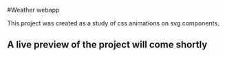 #Weather webapp

This project was created as a study of css animations on svg components.

## A live preview of the project will come shortly
